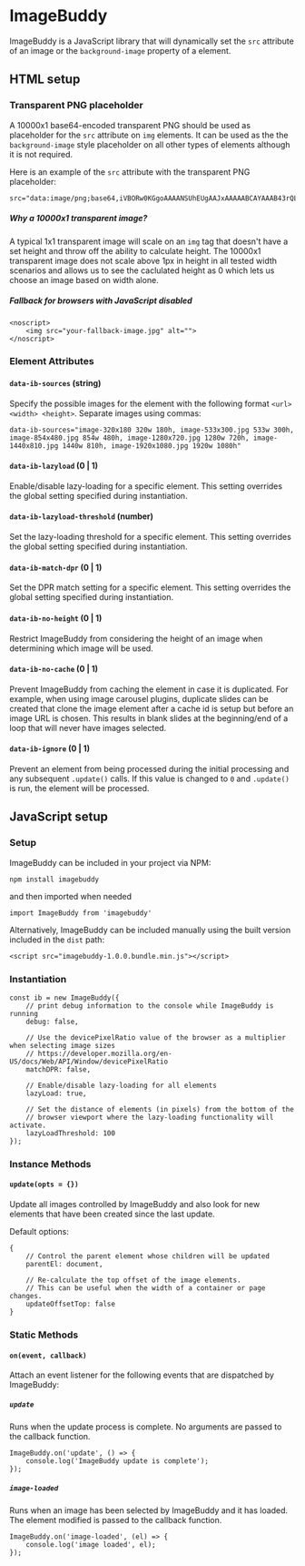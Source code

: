 # ImageBuddy
ImageBuddy is a JavaScript library that will dynamically set the `src` attribute of an image or the `background-image` property of a element.

## HTML setup
### Transparent PNG placeholder
A 10000x1 base64-encoded transparent PNG should be used as placeholder for the `src` attribute on `img` elements. It can be used as the the `background-image` style placeholder on all other types of elements although it is not required.

Here is an example of the `src` attribute with the transparent PNG placeholder:

```
src="data:image/png;base64,iVBORw0KGgoAAAANSUhEUgAAJxAAAAABCAYAAAB43rQLAAAAQElEQVR42u3BAQ0AAAgDoJvc6HczBzBNNgAAAAAAAAAAAAAAAAAAAAAAAAAAAAAAAAAAAAAAAAAAAAAAAAAAwDtsOwGAKz8gLwAAAABJRU5ErkJggg=="
```

##### Why a 10000x1 transparent image?
A typical 1x1 transparent image will scale on an `img` tag that doesn't have a set height and throw off the ability to calculate height. The 10000x1 transparent image does not scale above 1px in height in all tested width scenarios and allows us to see the caclulated height as 0 which lets us choose an image based on width alone.

##### Fallback for browsers with JavaScript disabled
```
<noscript>
	<img src="your-fallback-image.jpg" alt="">
</noscript>
```

### Element Attributes

#### `data-ib-sources` (string)
Specify the possible images for the element with the following format `<url> <width> <height>`. Separate images using commas:

```
data-ib-sources="image-320x180 320w 180h, image-533x300.jpg 533w 300h, image-854x480.jpg 854w 480h, image-1280x720.jpg 1280w 720h, image-1440x810.jpg 1440w 810h, image-1920x1080.jpg 1920w 1080h"
```

#### `data-ib-lazyload` (0 | 1)
Enable/disable lazy-loading for a specific element. This setting overrides the global setting specified during instantiation.

#### `data-ib-lazyload-threshold` (number)
Set the lazy-loading threshold for a specific element. This setting overrides the global setting specified during instantiation.

#### `data-ib-match-dpr` (0 | 1)
Set the DPR match setting for a specific element. This setting overrides the global setting specified during instantiation.

#### `data-ib-no-height` (0 | 1)
Restrict ImageBuddy from considering the height of an image when determining which image will be used.

#### `data-ib-no-cache` (0 | 1)
Prevent ImageBuddy from caching the element in case it is duplicated. For example, when using image carousel plugins, duplicate slides can be created that clone the image element after a cache id is setup but before an image URL is chosen. This results in blank slides at the beginning/end of a loop that will never have images selected.

#### `data-ib-ignore` (0 | 1)
Prevent an element from being processed during the initial processing and any subsequent `.update()` calls. If this value is changed to `0` and `.update()` is run, the element will be processed.


## JavaScript setup

### Setup
ImageBuddy can be included in your project via NPM:

`npm install imagebuddy`

and then imported when needed

`import ImageBuddy from 'imagebuddy'`

Alternatively, ImageBuddy can be included manually using the built version included in the `dist` path:

`<script src="imagebuddy-1.0.0.bundle.min.js"></script>`


### Instantiation
```
const ib = new ImageBuddy({
	// print debug information to the console while ImageBuddy is running
	debug: false,
	
	// Use the devicePixelRatio value of the browser as a multiplier when selecting image sizes
	// https://developer.mozilla.org/en-US/docs/Web/API/Window/devicePixelRatio
	matchDPR: false,
	
	// Enable/disable lazy-loading for all elements
	lazyLoad: true,
	
	// Set the distance of elements (in pixels) from the bottom of the
	// browser viewport where the lazy-loading functionality will activate.
	lazyLoadThreshold: 100
});
```

### Instance Methods

#### `update(opts = {})`

Update all images controlled by ImageBuddy and also look for new elements that have been created since the last update.

Default options:

```
{
	// Control the parent element whose children will be updated
	parentEl: document,
	
	// Re-calculate the top offset of the image elements.
	// This can be useful when the width of a container or page changes.
	updateOffsetTop: false
}
```


### Static Methods

#### `on(event, callback)`

Attach an event listener for the following events that are dispatched by ImageBuddy:

##### `update`
Runs when the update process is complete. No arguments are passed to the callback function.

```
ImageBuddy.on('update', () => {
	console.log('ImageBuddy update is complete');
});
```

##### `image-loaded`
Runs when an image has been selected by ImageBuddy and it has loaded. The element modified is passed to the callback function.

```
ImageBuddy.on('image-loaded', (el) => {
	console.log('image loaded', el);
});
```